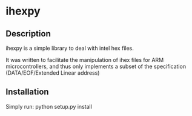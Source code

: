 ihexpy
======

Description
-----------
ihexpy is a simple library to deal with intel hex files.

It was written to facilitate the manipulation of ihex files for ARM microcontrollers,
and thus only implements a subset of the specification
(DATA/EOF/Extended Linear address)


Installation
------------
Simply run: python setup.py install

